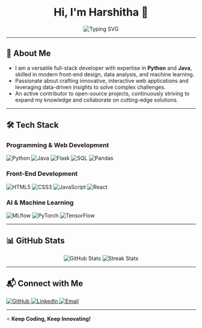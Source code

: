 <h1 align="center"> Hi, I'm Harshitha 👋</h1>

<p align="center">
  <img src="https://readme-typing-svg.herokuapp.com?font=Arial&size=22&color=F77D26&center=true&width=600&height=50&lines=Python+Developer;Front-End+Enthusiast;AI-ML+savvy" alt="Typing SVG" />
</p>

---

## 🚀 About Me
- I am a versatile full-stack developer with expertise in **Python** and **Java**, skilled in modern front-end design, data analysis, and machine learning.  
- Passionate about crafting innovative, interactive web applications and leveraging data-driven insights to solve complex challenges.  
- An active contributor to open-source projects, continuously striving to expand my knowledge and collaborate on cutting-edge solutions.  

---

## 🛠 Tech Stack

### Programming & Web Development
<p align="left">
  <img src="https://img.shields.io/badge/Python-3776AB?style=for-the-badge&logo=python&logoColor=white" alt="Python" />
  <img src="https://img.shields.io/badge/Java-007396?style=for-the-badge&logo=java&logoColor=white" alt="Java" />
  <img src="https://img.shields.io/badge/Flask-000000?style=for-the-badge&logo=flask&logoColor=white" alt="Flask" />
  <img src="https://img.shields.io/badge/SQL-4479A1?style=for-the-badge&logo=mysql&logoColor=white" alt="SQL" />
  <img src="https://img.shields.io/badge/Pandas-150458?style=for-the-badge&logo=pandas&logoColor=white" alt="Pandas" />
</p>

### Front-End Development
<p align="left">
  <img src="https://img.shields.io/badge/HTML5-E34F26?style=for-the-badge&logo=html5&logoColor=white" alt="HTML5" />
  <img src="https://img.shields.io/badge/CSS3-1572B6?style=for-the-badge&logo=css3&logoColor=white" alt="CSS3" />
  <img src="https://img.shields.io/badge/JavaScript-F7DF1E?style=for-the-badge&logo=javascript&logoColor=black" alt="JavaScript" />
  <img src="https://img.shields.io/badge/React-61DAFB?style=for-the-badge&logo=react&logoColor=black" alt="React" />
</p>

### AI & Machine Learning
<p align="left">
  <img src="https://img.shields.io/badge/ML-FF6F00?style=for-the-badge&logo=mlflow&logoColor=white" alt="MLflow" />
  <img src="https://img.shields.io/badge/DeepLearning-FF0000?style=for-the-badge&logo=pytorch&logoColor=white" alt="PyTorch" />
  <img src="https://img.shields.io/badge/TensorFlow-FF6F00?style=for-the-badge&logo=tensorflow&logoColor=white" alt="TensorFlow" />
</p>

---

## 📊 GitHub Stats
<p align="center">
  <img src="https://github-readme-stats.vercel.app/api?username=SSHarshitha&show_icons=true&theme=radical" alt="GitHub Stats" />
  <img src="https://github-readme-streak-stats.herokuapp.com/?user=SSHarshitha&theme=radical" alt="Streak Stats" />
</p>

---

## 📬 Connect with Me
<p align="left">
  <a href="https://github.com/SSHarshitha">
    <img src="https://img.shields.io/badge/GitHub-100000?style=for-the-badge&logo=github&logoColor=white" alt="GitHub" />
  </a>
  <a href="https://www.linkedin.com/in/harshitha-s-s-0b79b1247/">
    <img src="https://img.shields.io/badge/LinkedIn-0077B5?style=for-the-badge&logo=linkedin&logoColor=white" alt="LinkedIn" />
  </a>
  <a href="mailto:harshitha.ss2003@gmail.com">
    <img src="https://img.shields.io/badge/Gmail-D14836?style=for-the-badge&logo=gmail&logoColor=white" alt="Email" />
  </a>
</p>

---

⭐ **Keep Coding, Keep Innovating!**
